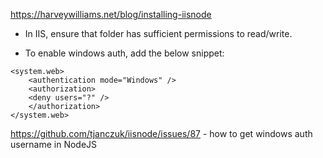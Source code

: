 https://harveywilliams.net/blog/installing-iisnode

- In IIS, ensure that folder has sufficient permissions to read/write.

- To enable windows auth, add the below snippet:

```
<system.web>
	<authentication mode="Windows" />
	<authorization> 
	<deny users="?" />
	</authorization>
</system.web>
```

https://github.com/tjanczuk/iisnode/issues/87 - how to get windows auth username in NodeJS